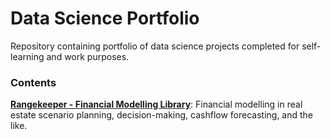 # Data Science Portfolio
Repository containing portfolio of data science projects completed for self-learning and work purposes.

### Contents

[**Rangekeeper - Financial Modelling Library**](https://github.com/ashtonlg/rangekeeper): Financial modelling in real estate scenario planning, decision-making, cashflow forecasting, and the like.

